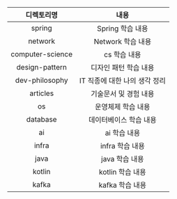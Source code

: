 
| 디&#x2060;렉&#x2060;토&#x2060;리&#x2060;명 |  내용 |
| :---: | :-------: |
|spring| Spring 학습 내용 |
|network | Network 학습 내용 |
|computer-science| cs 학습 내용 |
|design-pattern| 디자인 패턴 학습 내용 |
|dev-philosophy|IT 직종에 대한 나의 생각 정리|
|articles| 기술문서 및 경험 내용 |
|os| 운영체제 학습 내용 |
|database| 데이터베이스 학습 내용 |
|ai | ai 학습 내용 |
|infra|infra 학습 내용 |
|java|java 학습 내용|
|kotlin|kotlin 학습 내용|
|kafka|kafka 학습 내용|
